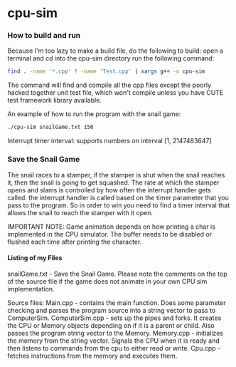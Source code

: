 # cpu-sim

### How to build and run
Because I'm too lazy to make a build file, do the following to build:
open a terminal and cd into the cpu-sim directory
run the following command:

```bash
find . -name '*.cpp' ! -name 'Test.cpp' | xargs g++ -o cpu-sim
```
The command will find and compile all the cpp files except the poorly hacked together unit test file, which won't compile unless you have CUTE test framework library available. 

An example of how to run the program with the snail game:
```bash
./cpu-sim snailGame.txt 150
```

Interrupt timer interval:
supports numbers on interval [1, 2147483647]

### Save the Snail Game
The snail races to a stamper, if the stamper is shut
when the snail reaches it, then the snail is going to get
squashed. The rate at which the stamper opens and slams
is controlled by how often the interrupt handler gets called.
the interrupt handler is called based on the timer parameter
that you pass to the program. So in order to win you need to
find a timer interval that allows the snail to reach the
stamper with it open.

IMPORTANT NOTE: Game animation depends on how printing a char
is implemented in the CPU simulator. The buffer needs to be
disabled or flushed each time after printing the character.

#### Listing of my Files

snailGame.txt - Save the Snail Game. Please note the comments on the top of the
                source file if the game does not animate in your own CPU sim
                implementation.

Source files:
Main.cpp - contains the main function. Does some parameter checking and
           parses the program source into a string vector to pass to ComputerSim.
ComputerSim.cpp - sets up the pipes and forks. It creates the CPU or Memory objects
                  depending on if it is a parent or child. Also passes the program
                  string vector to the Memory.
Memory.cpp - initializes the memory from the string vector. Signals the CPU when
             it is ready and then listens to commands from the cpu to either read
             or write.
Cpu.cpp - fetches instructions from the memory and executes them.
